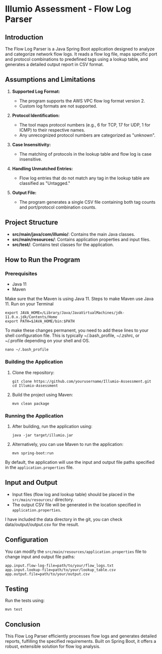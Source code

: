 # Illumio Assessment - Flow Log Parser

## Introduction

The Flow Log Parser is a Java Spring Boot application designed to analyze and categorize network flow logs. It reads a flow log file, maps specific port and protocol combinations to predefined tags using a lookup table, and generates a detailed output report in CSV format.

## Assumptions and Limitations

1. **Supported Log Format:** 
   - The program supports the AWS VPC flow log format version 2.
   - Custom log formats are not supported.
   
2. **Protocol Identification:** 
   - The tool maps protocol numbers (e.g., 6 for TCP, 17 for UDP, 1 for ICMP) to their respective names.
   - Any unrecognized protocol numbers are categorized as "unknown".
   
3. **Case Insensitivity:** 
   - The matching of protocols in the lookup table and flow log is case insensitive.
   
4. **Handling Unmatched Entries:** 
   - Flow log entries that do not match any tag in the lookup table are classified as "Untagged."

5. **Output File:** 
   - The program generates a single CSV file containing both tag counts and port/protocol combination counts.

## Project Structure

- **src/main/java/com/illumio/**: Contains the main Java classes.
- **src/main/resources/**: Contains application properties and input files.
- **src/test/**: Contains test classes for the application.

## How to Run the Program

### Prerequisites

- Java 11
- Maven
  
Make sure that the Maven is using Java 11.
Steps to make Maven use Java 11. Run on your Terminal
```
export JAVA_HOME=/Library/Java/JavaVirtualMachines/jdk-11.0.x.jdk/Contents/Home
export PATH=$JAVA_HOME/bin:$PATH
```
To make these changes permanent, you need to add these lines to your shell configuration file. This is typically ~/.bash_profile, ~/.zshrc, or ~/.profile depending on your shell and OS.
```
nano ~/.bash_profile
```

### Building the Application

1. Clone the repository:
   ```
   git clone https://github.com/yourusername/Illumio-Assessment.git
   cd Illumio-Assessment
   ```

2. Build the project using Maven:
   ```
   mvn clean package
   ```

### Running the Application

1. After building, run the application using:
   ```
   java -jar target/illumio.jar
   ```

2. Alternatively, you can use Maven to run the application:
   ```
   mvn spring-boot:run
   ```

By default, the application will use the input and output file paths specified in the `application.properties` file.

## Input and Output

- Input files (flow log and lookup table) should be placed in the `src/main/resources/` directory.
- The output CSV file will be generated in the location specified in `application.properties`.

I have included the data directory in the git, you can check data/output/output.csv for the result.

## Configuration

You can modify the `src/main/resources/application.properties` file to change input and output file paths:

```properties
app.input.flow-log-file=path/to/your/flow_logs.txt
app.input.lookup-file=path/to/your/lookup_table.csv
app.output.file=path/to/your/output.csv
```

## Testing

Run the tests using:
```
mvn test
```

## Conclusion

This Flow Log Parser efficiently processes flow logs and generates detailed reports, fulfilling the specified requirements. Built on Spring Boot, it offers a robust, extensible solution for flow log analysis.
